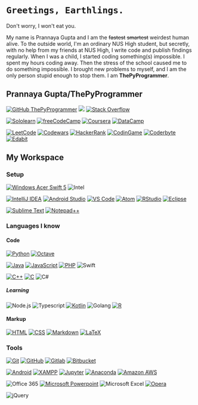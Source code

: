 # ``Greetings, Earthlings.``
Don't worry, I won't eat you.


My name is Prannaya Gupta and I am the ~~fastest~~ ~~smartest~~ weirdest human alive. To the outside world, I'm an ordinary NUS High student, but secretly, with no help from my friends at NUS High, I write code and publish findings regularly. When I was a child, I started coding something(s) impossible. I spent my hours coding away. Then the stress of the school caused me to do something impossible. I brought new problems to myself, and I am the only person stupid enough to stop them. I am **ThePyProgrammer**.

## Prannaya Gupta/ThePyProgrammer
[![GitHub ThePyProgrammer](https://img.shields.io/github/followers/thepyprogrammer?label=follow&style=social)](https://github.com/ThePyProgrammer)
[![](https://img.shields.io/badge/Gmail-D14836?style=for-the-badge&logo=gmail&logoColor=white)](mailto:prannayagupta@gmail.com)
[![Stack Overflow](https://img.shields.io/badge/Stack_Overflow-000000?style=for-the-badge&logo=stack-overflow)](https://stackoverflow.com/users/11511370/prannaya-gupta)

[![Sololearn](https://img.shields.io/badge/SoloLearn-204766?style=for-the-badge&logo=sololearn)](https://www.sololearn.com/Profile/9395006)
[![freeCodeCamp](https://img.shields.io/badge/freeCodeCamp-0A0A23?style=for-the-badge&logo=freecodecamp)](https://www.freecodecamp.org/thepyprogrammer)
[![Coursera](https://img.shields.io/badge/Coursera-0056D2?style=for-the-badge&logo=coursera)](https://www.coursera.org/user/39552e2b921f70a1ccfa5042262b8be8)
[![DataCamp](https://img.shields.io/badge/DataCamp-03ef62?style=for-the-badge&logo=datacamp&color=05192d)](https://www.datacamp.com/profile/ThePyProgrammer)

[![LeetCode](https://img.shields.io/badge/LeetCode-000000?style=for-the-badge&logo=leetcode)](https://leetcode.com/ThePyProgrammer/)
[![Codewars](https://img.shields.io/badge/Codewars-000000?style=for-the-badge&logo=codewars)](https://www.codewars.com/users/ThePyProgrammer)
[![HackerRank](https://img.shields.io/badge/HackerRank-000000?style=for-the-badge&logo=hackerrank)](https://www.hackerrank.com/ThePyProgrammer)
[![CodinGame](https://img.shields.io/badge/CodinGame-F2BB13?style=for-the-badge&logo=codingame)](https://www.codingame.com/profile/e3644d0fe61d86d4ea105a576fb2990c3591214)
[![Coderbyte](https://img.shields.io/badge/Coderbyte-1CC1C8?style=for-the-badge&logo=coderbyte)](https://coderbyte.com/profile/ThePyProgrammer)
[![Edabit](https://img.shields.io/badge/Edabit-2CB84B?style=for-the-badge&logo=edabit)](https://edabit.com/user/SJdTox7mANYAc9L7k)

## My Workspace

### Setup
[![Windows Acer Swift 5](https://img.shields.io/badge/Windows-Acer_Swift_5-0078D6?style=for-the-badge&logo=windows)](https://www.microsoft.com/en/windows/)
![Intel](https://img.shields.io/badge/Intel-Core_i5_8565-0071C5?style=for-the-badge&logo=intel)


[![IntelliJ IDEA](https://img.shields.io/badge/IDE-IntelliJ-%23fe315d?style=for-the-badge&logo=intellij-idea)](https://github.com/ThePyProgrammer?tab=repositories&q=&type=&language=java)
[![Android Studio](https://img.shields.io/badge/IDE-Android_Studio-%233ddc84?style=for-the-badge&logo=android-studio)](https://github.com/ThePyProgrammer?tab=repositories&q=&type=&language=kotlin)
[![VS Code](https://img.shields.io/badge/IDE-VSCode-%23007ACC?style=for-the-badge&logo=Visual-studio-code)](https://code.visualstudio.com/)
[![Atom](https://img.shields.io/badge/IDE-Atom-%2360b57e?style=for-the-badge&logo=atom)](https://atom.io/)
[![RStudio](https://img.shields.io/badge/IDE-RStudio-75aadb?style=for-the-badge&logo=rstudio)](https://rstudio.com/)
[![Eclipse](https://img.shields.io/badge/IDE-Eclipse-f7941e?style=for-the-badge&logo=eclipse-ide&logoColor=2C2255)](https://www.eclipse.org/)

[![Sublime Text](https://img.shields.io/badge/Editor-Sublime_Text-informational?style=for-the-badge&logo=sublime-text&color=ff9800)](https://www.sublimetext.com/)
[![Notepad++](https://img.shields.io/badge/Editor-Notepad++-informational?style=for-the-badge&logo=notepad%2B%2B&color=5bcf74)](https://notepad-plus-plus.org/)


### Languages I know

#### Code
[![Python](https://img.shields.io/badge/-Python-3776AB?style=for-the-badge&logo=python&logoColor=white)](https://github.com/ThePyProgrammer?tab=repositories&q=&type=&language=python)
[![Octave](https://img.shields.io/badge/-Octave-%2336afd2?style=for-the-badge&logo=octave&logoColor=white&labelColor=%2336afd2&color=%2336afd2)](https://github.com/ThePyProgrammer?tab=repositories&q=&type=&language=matlab)


[![Java](https://img.shields.io/badge/Java-ED8B00?style=for-the-badge&logo=java&logoColor=white)](https://github.com/ThePyProgrammer?tab=repositories&q=&type=&language=java)
[![JavaScript](https://img.shields.io/badge/-JavaScript-%23F7DF1C?style=for-the-badge&logo=javascript&logoColor=000000&labelColor=%23F7DF1C&color=%23FFCE5A)](https://www.javascript.com/)
[![PHP](https://img.shields.io/badge/php-8892BF.svg?&style=for-the-badge&logo=php&logoColor=white)](https://www.php.net/)
![Swift](https://img.shields.io/badge/Swift-FA7343?style=for-the-badge&logo=swift&logoColor=white)


[![C++](https://img.shields.io/badge/-C++-1f6aa4?style=for-the-badge&logo=C%2B%2B)](https://www.cplusplus.com/)
[![C](https://img.shields.io/badge/-C-566fb5?style=for-the-badge&logo=C&logoColor=A8B9CC)](https://en.wikipedia.org/wiki/C_(programming_language))
![C#](https://img.shields.io/badge/C%23-239120?style=for-the-badge&logo=c-sharp)

##### Learning
![Node.js](https://img.shields.io/badge/Node.js-43853D?style=for-the-badge&logo=node.js&logoColor=white)
![Typescript](https://img.shields.io/badge/TypeScript-007ACC?style=for-the-badge&logo=typescript&logoColor=white)
[![Kotlin](https://img.shields.io/badge/Kotlin-0095D5?&style=for-the-badge&logo=kotlin&logoColor=white)](https://github.com/ThePyProgrammer?tab=repositories&q=&type=&language=kotlin)
![Golang](https://img.shields.io/badge/Go-00ADD8?style=for-the-badge&logo=go&logoColor=white)
[![R](https://img.shields.io/badge/-R-333333?style=for-the-badge&logo=R&logoColor=276DC3)](https://www.r-project.org/)


#### Markup
[![HTML](https://img.shields.io/badge/-HTML-e44d26?style=for-the-badge&logo=HTML5&logoColor=white)](https://en.wikipedia.org/wiki/HTML)
[![CSS](https://img.shields.io/badge/-CSS-1572B6?style=for-the-badge&logo=CSS3&logoColor=white)](https://en.wikipedia.org/wiki/CSS)
[![Markdown](https://img.shields.io/badge/-Markdown-333333?style=for-the-badge&logo=markdown)](https://en.wikipedia.org/wiki/Markdown)
[![LaTeX](https://img.shields.io/badge/latex-008080.svg?&style=for-the-badge&logo=latex&logoColor=white)](https://github.com/ThePyProgrammer?tab=repositories&q=&type=&language=tex)


### Tools
[![Git](https://img.shields.io/badge/-Git-%23F05032?style=for-the-badge&logo=git&logoColor=%23ffffff)](https://git-scm.com/)
[![GitHub](https://img.shields.io/badge/-GitHub-333333?style=for-the-badge&logo=github)](https://github.com/ThePyProgrammer)
[![Gitlab](https://img.shields.io/badge/-Gitlab-554387?style=for-the-badge&logo=gitlab)](https://gitlab.com/ThePyProgrammer)
[![Bitbucket](https://img.shields.io/badge/-Bitbucket-075bd5?style=for-the-badge&logo=bitbucket&logoColor=white)](https://bitbucket.org/ThePyProgrammer/)

[![Android](https://img.shields.io/badge/-Android-%23555?style=for-the-badge&logo=android&logoColor=%3ddc84)](https://developer.android.com/)
[![XAMPP](https://img.shields.io/badge/xampp-FB7A24.svg?&style=for-the-badge&logo=xampp&logoColor=white)](https://en.wikipedia.org/wiki/XAMPP)
[![Jupyter](https://img.shields.io/badge/jupyter-F3631D.svg?&style=for-the-badge&logo=jupyter&logoColor=white)](https://github.com/ThePyProgrammer?tab=repositories&q=&type=&language=jupyter+notebook)
[![Anaconda](https://img.shields.io/badge/-Anaconda-46b149?style=for-the-badge&logo=anaconda&logoColor=%23ffffff)](https://anaconda.org/pg13)
[![Amazon AWS](https://img.shields.io/badge/Amazon%20AWS-232F3E?style=for-the-badge&logo=amazon-aws)](https://aws.amazon.com/)

![Office 365](https://img.shields.io/badge/Microsoft_Office-D83B01?style=for-the-badge&logo=microsoft-office&logoColor=white)
[![Microsoft Powerpoint](https://img.shields.io/badge/Microsoft_PowerPoint-B7472A?style=for-the-badge&logo=microsoft-powerpoint&logoColor=white)](https://github.com/ThePyProgrammer/phytonUI/blob/master/phyton.pptx?raw=true)
![Microsoft Excel](https://img.shields.io/badge/Microsoft_Excel-217346?style=for-the-badge&logo=microsoft-excel&logoColor=white)
[![Opera](https://img.shields.io/badge/opera-FF1B2D.svg?&style=for-the-badge&logo=opera&logoColor=white)](https://www.opera.com/)

![jQuery](https://img.shields.io/badge/jQuery-0769AD?style=for-the-badge&logo=jquery&logoColor=white)
